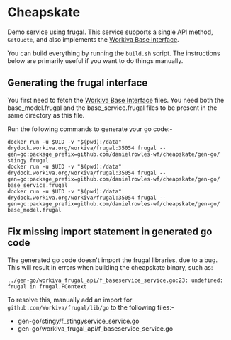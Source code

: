 # Cheapskate

Demo service using frugal. This service supports a single API method, ```GetQuote```,
and also implements the [Workiva Base Interface](https://github.com/Workiva/messaging-sdk/tree/master/idl/api).

You can build everything by running the ```build.sh``` script. The instructions
below are primarily useful if you want to do things manually.

## Generating the frugal interface

You first need to fetch the [Workiva Base Interface](https://github.com/Workiva/messaging-sdk/tree/master/idl/api) files.
You need both the base_model.frugal and the base_service.frugal files to be
present in the same directory as this file.

Run the following commands to generate your go code:-
```
docker run -u $UID -v "$(pwd):/data" drydock.workiva.org/workiva/frugal:35054 frugal --gen=go:package_prefix=github.com/danielrowles-wf/cheapskate/gen-go/ stingy.frugal
docker run -u $UID -v "$(pwd):/data" drydock.workiva.org/workiva/frugal:35054 frugal --gen=go:package_prefix=github.com/danielrowles-wf/cheapskate/gen-go/ base_service.frugal
docker run -u $UID -v "$(pwd):/data" drydock.workiva.org/workiva/frugal:35054 frugal --gen=go:package_prefix=github.com/danielrowles-wf/cheapskate/gen-go/ base_model.frugal
```

## Fix missing import statement in generated go code

The generated go code doesn't import the frugal libraries, due to a bug.  This
will result in errors when building the cheapskate binary, such as:
```
../gen-go/workiva_frugal_api/f_baseservice_service.go:23: undefined: frugal in frugal.FContext
```

To resolve this, manually add an import for ```github.com/Workiva/frugal/lib/go```
to the following files:-
 * gen-go/stingy/f_stingyservice_service.go
 * gen-go/workiva_frugal_api/f_baseservice_service.go
